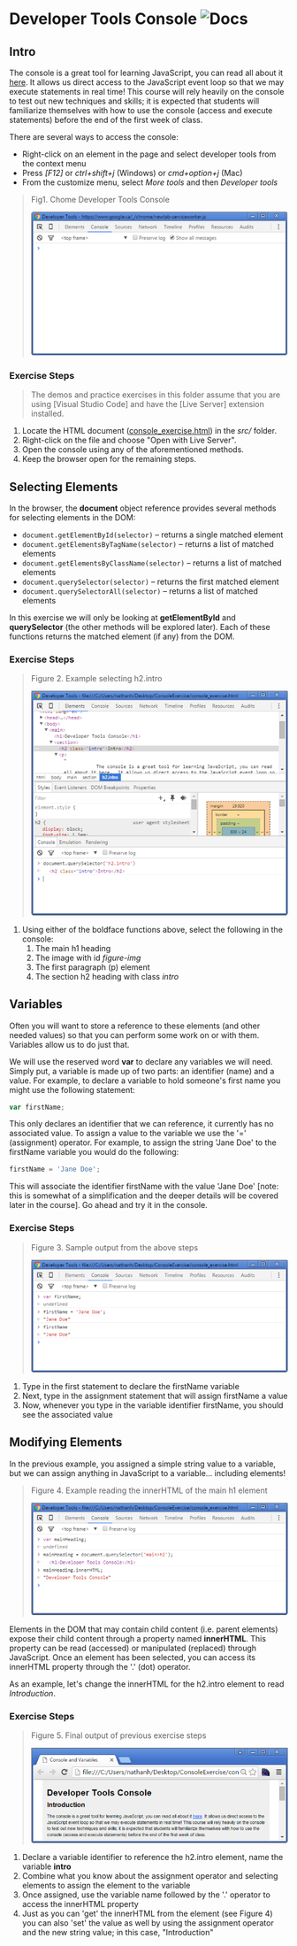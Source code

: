 # Developer Tools Console ![Docs](https://img.shields.io/badge/Documentation%20Status-100%25%20Complete-brightgreen?logo=Read%20the%20Docs)

## Intro

The console is a great tool for learning JavaScript, you can read all about it [here](https://developer.chrome.com/devtools/docs/console). It allows us direct access to the JavaScript event loop so that we may execute statements in real time! This course will rely heavily on the console to test out new techniques and skills; it is expected that students will familiarize themselves with how to use the console (access and execute statements) before the end of the first week of class.

There are several ways to access the console:

-   Right-click on an element in the page and select developer tools from the context menu
-   Press *[F12]* or *ctrl+shift+j* (Windows) or *cmd+option+j* (Mac)
-   From the customize menu, select *More tools* and then *Developer tools*

> Fig1. Chome Developer Tools Console
>
> ![Chrome Console](./images/console.png)

### Exercise Steps

> The demos and practice exercises in this folder assume that you are using [Visual Studio Code] and have the [Live Server] extension installed.

1. Locate the HTML document ([console_exercise.html](../src/dom-access-exercise.html)) in the *src/* folder.
1. Right-click on the file and choose "Open with Live Server".
1. Open the console using any of the aforementioned methods.
1. Keep the browser open for the remaining steps.

## Selecting Elements

In the browser, the **document** object reference provides several methods for selecting elements in the
DOM:

- `document.getElementById(selector)` – returns a single matched element
- `document.getElementsByTagName(selector)` – returns a list of matched elements
- `document.getElementsByClassName(selector)` – returns a list of matched elements
- `document.querySelector(selector)` – returns the first matched element
- `document.querySelectorAll(selector)` – returns a list of matched elements

In this exercise we will only be looking at **getElementById** and **querySelector** (the other methods will be
explored later). Each of these functions returns the matched element (if any) from the DOM.

### Exercise Steps

> Figure 2. Example selecting h2.intro
>
> ![](images/fig.2.png)

1. Using either of the boldface functions above, select the following in the console:
    1. The main h1 heading
    1. The image with id *figure-img*
    1. The first paragraph (p) element
    1. The section h2 heading with class *intro*

## Variables

Often you will want to store a reference to these elements (and other needed values) so that you can
perform some work on or with them. Variables allow us to do just that.

We will use the reserved word **var** to declare any variables we will need. Simply put, a variable is made
up of two parts: an identifier (name) and a value. For example, to declare a variable to hold someone's
first name you might use the following statement:

```js
var firstName;
```

This only declares an identifier that we can reference, it currently has no associated value. To assign a value to the variable we use the '=' (assignment) operator. For example, to assign the string 'Jane Doe' to the firstName variable you would do the following:

```js
firstName = 'Jane Doe';
```

This will associate the identifier firstName with the value 'Jane Doe' [note: this is somewhat of a simplification and the deeper details will be covered later in the course]. Go ahead and try it in the
console.

### Exercise Steps

> Figure 3. Sample output from the above steps
>
> ![](images/fig.3.png)

1. Type in the first statement to declare the firstName variable
1. Next, type in the assignment statement that will assign firstName a value
1. Now, whenever you type in the variable identifier firstName, you should see the associated value

## Modifying Elements

In the previous example, you assigned a simple string value to a variable, but we can assign anything in
JavaScript to a variable... including elements!


> Figure 4. Example reading the innerHTML of the main h1 element
>
> ![](images/fig.4.png)

Elements in the DOM that may contain child content (i.e. parent elements) expose their child content through a property named **innerHTML**. This property can be read (accessed) or manipulated (replaced) through JavaScript. Once an element has been selected, you can access its innerHTML property through the '.' (dot) operator.

As an example, let's change the innerHTML for the h2.intro element to read *Introduction*.

### Exercise Steps

> Figure 5. Final output of previous exercise steps
>
> ![](images/fig.5.png)

1. Declare a variable identifier to reference the h2.intro element, name the variable **intro**
1. Combine what you know about the assignment operator and selecting elements to assign the element to the variable
1. Once assigned, use the variable name followed by the '.' operator to access the innerHTML property
1. Just as you can 'get' the innerHTML from the element (see Figure 4) you can also 'set' the value as well by using the assignment operator and the new string value; in this case, "Introduction"

